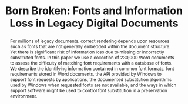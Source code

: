 ---
abstract: 'For millions of legacy documents, correct rendering depends upon resources
  such as fonts that are not generally embedded within the document structure. Yet
  there is significant risk of information loss due to missing or incorrectly substituted
  fonts. In this paper we use a collection of 230,000 Word documents to assess the
  difficulty of matching font requirements with a database of fonts. We describe the
  identifying information contained in common font formats, font requirements stored
  in Word documents, the API provided by Windows to support font requests by applications,
  the documented substitution algorithms used by Windows when requested fonts are
  not available, and the ways in which support software might be used to control font
  substitution in a preservation environment. '
creators:
- Brown, Geoffrey
- Woods, Kam
date: null
document_url: https://services.phaidra.univie.ac.at/api/object/o:294029/download
grand_parent: iPRES
institutions: []
keywords:
- san francisco
landing_page_url: https://phaidra.univie.ac.at/o:294029
language: eng
layout: publication
license: CC BY-SA 3.0 AT
notes_url: null
parent: iPRES 2009
presentation_url: null
publication_type: paper
size: 1351125
source_name: iPRES
title: 'Born Broken: Fonts and Information Loss in Legacy Digital Documents'
year: 2009
---